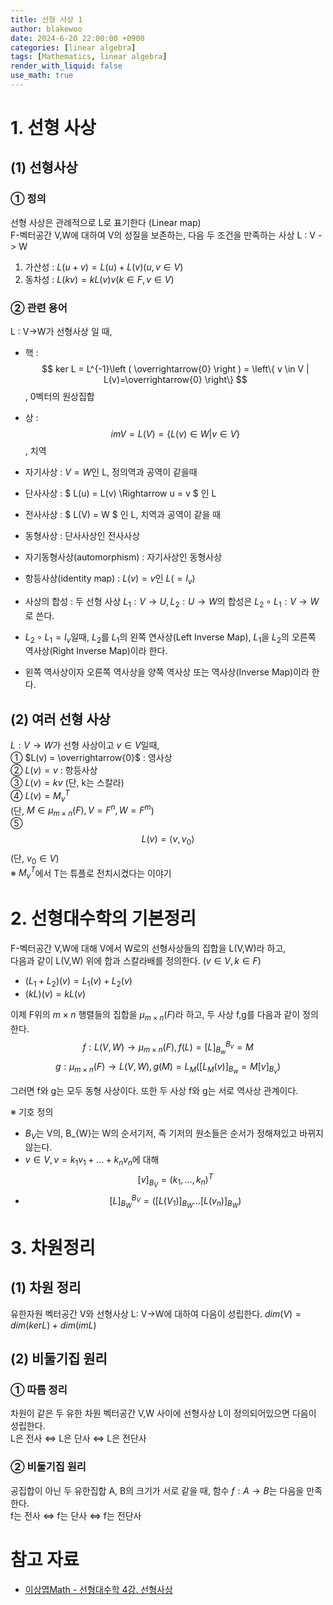 ```yaml
---
title: 선형 사상 1
author: blakewoo
date: 2024-6-20 22:00:00 +0900
categories: [linear algebra]
tags: [Mathematics, linear algebra] 
render_with_liquid: false
use_math: true
---
```



# 1. 선형 사상
## (1) 선형사상
### ① 정의 
선형 사상은 관례적으로 L로 표기한다 (Linear map)   
F-벡터공간 V,W에 대하여 V의 성질을 보존하는, 다음 두 조건을 만족하는 사상 L : V -> W    
1) 가산성 : $L(u+v) = L(u) + L(v) (u,v \in  V)$   
2) 동차성 : $L(kv) = kL(v)v (k \in F, v \in V)$

### ② 관련 용어
L : V->W가 선형사상 일 때,
- 핵 : $$ ker L = L^{-1}\left ( \overrightarrow{0} \right ) = \left\{ v \in V | L(v)=\overrightarrow{0} \right\} $$, 0벡터의 원상집합   
- 상 : $$ im V = L\left ( V \right ) = \left\{ L(v) \in W | v \in V \right\} $$, 치역    
- 자기사상 : $V = W$인 L, 정의역과 공역이 같을때      
- 단사사상 : $ L(u) = L(v) \Rightarrow u = v $ 인 L   
- 전사사상 : $ L(V) = W $ 인 L, 치역과 공역이 같을 때   
- 동형사상 : 단사사상인 전사사상   
- 자기동형사상(automorphism) : 자기사상인 동형사상   

- 항등사상(identity map) : $L(v)= v$인 $L(=I_{v})$
- 사상의 합성 : 두 선형 사상 $L_{1} : V \to U, L_{2} : U \to W$의 합성은 $L_{2} \circ L_{1} : V \to W$로 쓴다.
- $L_{2} \circ L_{1} =I_{v}$일때, $L_{2}$를 $L_{1}$의 왼쪽 연사상(Left Inverse Map), $L_{1}$을 $L_{2}$의 오른쪽 역사상(Right Inverse Map)이라 한다.
- 왼쪽 역사상이자 오른쪽 역사상을 양쪽 역사상 또는 역사상(Inverse Map)이라 한다.


## (2) 여러 선형 사상
$L : V \to W$가 선형 사상이고 $v \in V$일때,     
① $L(v) =  \overrightarrow{0}$ : 영사상      
② $L(v) =  v$ : 항등사상   
③ $L(v) =  kv$ (단, k는 스칼라)   
④ $L(v) =  M_{v}^{T}$   
(단, $M \in \mu _{m \times n} (F), V = F^{n}, W = F^{m}$)     
⑤ $$L(v)=\left< v,v_{0} \right>$$ (단, $v_{0}\in V$)     
※ $M_{v}^{T}$에서 T는 튜플로 전치시켰다는 이야기   


# 2. 선형대수학의 기본정리
F-벡터공간 V,W에 대해 V에서 W로의 선형사상들의 집합을 L(V,W)라 하고,   
다음과 같이 L(V,W) 위에 합과 스칼라배를 정의한다. $(v \in V, k \in F)$   
- $(L_{1}+L_{2})(v) = L_{1}(v) + L_{2}(v)$
- $(kL)(v) = kL(v)$   

이제 F위의 $m \times n$ 행렬들의 집합을 $\mu _{m\times n}(F)$라 하고, 두 사상 f,g를 다음과 같이 정의한다.
$$f : L(V,W) \to \mu _{m\times n}(F), f(L)= \left [ L \right ]^{B_{v}}_{B_{w}} = M$$
$$g : \mu _{m\times n}(F) \to L(V,W) , g(M)= L_{M}\left ( \left [ L_{M}(v) \right ]_{B_{w}} = M\left [ v \right ]_{B_{v}} \right )$$

그러면 f와 g는 모두 동형 사상이다. 또한 두 사상 f와 g는 서로 역사상 관계이다.

※ 기호 정의
- $B_{V}$는 V의, B_{W}는 W의 순서기저, 즉 기저의 원소들은 순서가 정해져있고 바뀌지 않는다.
- $v \in V, v=k_{1}v_{1}+ ... + k_{n}v_{n}$에 대해 $$\left [ v \right ] _{B_{V}} = (k_{1}, ..., k_{n})^{T}$$
- $$\left [ L \right ]^{B_{V}}_{B_{W}} = \left ( \left [ L(V_{1}) \right ]_{B_{W}} ... \left [ L(v_{n}) \right ]_{B_{W}} \right )$$

# 3. 차원정리
## (1) 차원 정리
유한자원 벡터공간 V와 선형사상 L: V->W에 대하여 다음이 성립한다.
$dim(V) = dim(kerL)+dim(imL)$

## (2) 비둘기집 원리
### ① 따름 정리
차원이 같은 두 유한 차원 벡터공간 V,W 사이에
선형사상 L이 정의되어있으면 다음이 성립한다.   
L은 전사 $\Leftrightarrow$ L은 단사 $\Leftrightarrow$ L은 전단사

### ② 비둘기집 원리
공집합이 아닌 두 유한집합 A, B의 크기가 서로 같을 때,
함수 $f : A \to B$는 다음을 만족한다.   
f는 전사 $\Leftrightarrow$ f는 단사 $\Leftrightarrow$ f는 전단사

# 참고 자료
- [이상엽Math - 선형대수학 4강. 선형사상](https://www.youtube.com/watch?v=euOckRpDB10&list=PL127T2Zu76FuVMq1UQnZv9SG-GFIdZfLg&index=6)
